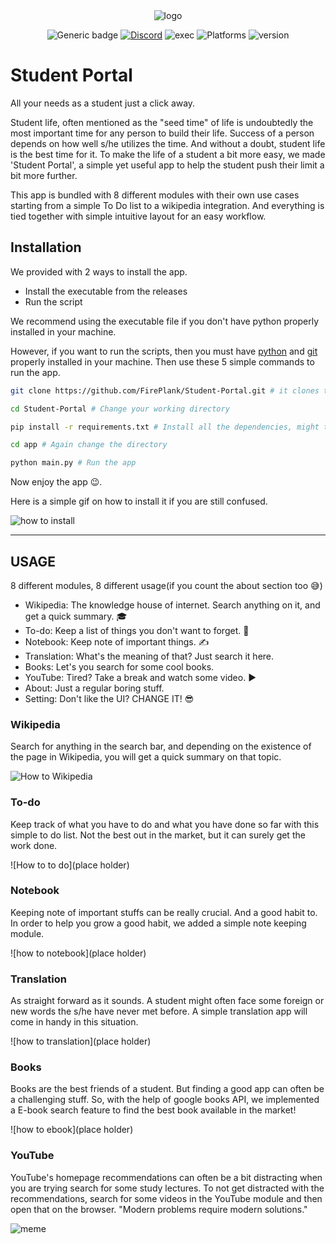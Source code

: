 <div align="center"> <img src="http://res.cloudinary.com/muhimen/image/upload/v1604122377/student_portal_logo.png" alt="logo"> 
  
![Generic badge](https://img.shields.io/badge/CodeJam-Timathon-orange.svg) [![Discord](https://img.shields.io/discord/713785142597910549?label=Discord)](https://discord.com/invite/K2Cf6ma) ![exec](https://img.shields.io/badge/Executable-Windows%20%7C%20Linux-green.png) ![Platforms](https://img.shields.io/badge/Platforms-Windows%20%7C%20Mac%20%7C%20Linux-blue.png) ![version](https://img.shields.io/badge/Python%20Version-Python%203-blue.png)

</div>


# Student Portal

All your needs as a student just a click away.

Student life, often mentioned as the "seed time" of life is undoubtedly the most important time for any person to build their life. Success of a person depends on how well s/he utilizes the time. And without a doubt, student life is the best time for it. To make the life of a student a bit more easy, we made 'Student Portal', a simple yet useful app to help the student push their limit a bit more further. 

This app is bundled with 8 different modules with their own use cases starting from a simple To Do list to a wikipedia integration. And everything is tied together with simple intuitive layout for an easy workflow. 

## Installation

We provided with 2 ways to install the app. 

- Install the executable from the releases
- Run the script

We recommend using the executable file if you don't have python properly installed in your machine.

However, if you want to run the scripts, then you must have [python](https://www.python.org/downloads/) and [git](https://git-scm.com/downloads) properly installed in your machine. Then use these 5 simple commands to run the app.

```bash
git clone https://github.com/FirePlank/Student-Portal.git # it clones the repository in your machine

cd Student-Portal # Change your working directory

pip install -r requirements.txt # Install all the dependencies, might take time depending on your internet speed

cd app # Again change the directory

python main.py # Run the app
```

Now enjoy the app 😉. 

Here is a simple gif on how to install it if you are still confused. 

![how to install](http://res.cloudinary.com/muhimen/image/upload/v1604124914/sp_how_to_install.gif)

***

## USAGE

8 different modules, 8 different usage(if you count the about section too 😅)

- Wikipedia: The knowledge house of internet. Search anything on it, and get a quick summary. 🎓
- To-do: Keep a list of things you don't want to forget. 📝
- Notebook: Keep note of important things. ✍
- Translation: What's the meaning of that? Just search it here. 
- Books: Let's you search for some cool books. 
- YouTube: Tired? Take a break and watch some video. ▶
- About: Just a regular boring stuff.
- Setting: Don't like the UI? CHANGE IT! 😎

### Wikipedia
Search for anything in the search bar, and depending on the existence of the page in Wikipedia, you will get a quick summary on that topic.

![How to Wikipedia](https://res.cloudinary.com/muhimen/image/upload/v1604174574/sp_how_to_wiki.gif)

### To-do
Keep track of what you have to do and what you have done so far with this simple to do list. Not the best out in the market, but it can surely get the work done.

![How to to do](place holder)

### Notebook
Keeping note of important stuffs can be really crucial. And a good habit to. In order to help you grow a good habit, we added a simple note keeping module.

![how to notebook](place holder)

### Translation
As straight forward as it sounds. A student might often face some foreign or new words the s/he have never met before. A simple translation app will come in handy in this situation.

![how to translation](place holder)

### Books
Books are the best friends of a student. But finding a good app can often be a challenging stuff. So, with the help of google books API, we implemented a E-book search feature to find the best book available in the market!

![how to ebook](place holder)

### YouTube
YouTube's homepage recommendations can often be a bit distracting when you are trying search for some study lectures. To not get distracted with the recommendations, search for some videos in the YouTube module and then open that on the browser. "Modern problems require modern solutions."

![meme](https://en.meming.world/images/en/thumb/4/4a/Modern_Problems_Require_Modern_Solutions.jpg/300px-Modern_Problems_Require_Modern_Solutions.jpg)
